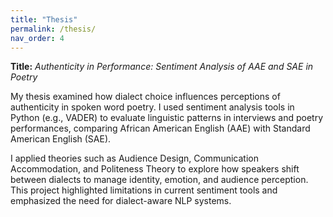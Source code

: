 ```yaml
---
title: "Thesis"
permalink: /thesis/
nav_order: 4
---
```


**Title:** *Authenticity in Performance: Sentiment Analysis of AAE and SAE in Poetry*

My thesis examined how dialect choice influences perceptions of authenticity in spoken word poetry. I used sentiment analysis tools in Python (e.g., VADER) to evaluate linguistic patterns in interviews and poetry performances, comparing African American English (AAE) with Standard American English (SAE). 

I applied theories such as Audience Design, Communication Accommodation, and Politeness Theory to explore how speakers shift between dialects to manage identity, emotion, and audience perception. This project highlighted limitations in current sentiment tools and emphasized the need for dialect-aware NLP systems.
